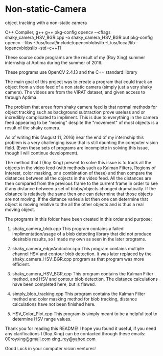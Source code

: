 # Non-static-Camera
object tracking with a non-static camera

C++ Compiler, g++ g++ pkg-config opencv --cflags shaky_camera_HSV_BGR.cpp -o shaky_camera_HSV_BGR.out pkg-config opencv --libs -I/usr/local/include/opencvblobslib -L/usr/local/lib -lopencvblobslib -std=c++11


These source code programs are the result of my (Roy Xing) summer internship at Aptima during the summer of 2016.

These programs use OpenCV 2.4.13 and the C++ standard library

The main goal of this project was to create a program that could track an object from a video feed of a non static
camera (simply just a very shaky camera). The videos are from the VIRAT dataset, and given access to
through Aptima.

The problem that arose from shaky camera feed is that normal methods for object tracking such as background
subtraction prove useless and or incredibly complicated to impliment. This is due to everything in the camera
feed appearing to be "moving" despite the "movement" of most objects is a result of the shaky camera.

As of writing this (August 11, 2016) near the end of my internship this problem is a very challenging issue
that is still daunting the computer vision field. (Even these sets of programs are incomplete in solving
this issue, though I will continue development).

The method that I (Roy Xing) present to solve this issue is to track all the objects in the video feed
(with methods such as Kalman Filters, Regions of Interest, color masking, or a combination of these)
and then compare the distances between all the objects in the video feed. All the distances are then
compared from the previous frame to the current frame in order to see if any distance between a set
of blobs/objects changed dramatically. If the distance is relatively the same then one can determine
that those objects are not moving. If the distance varies a lot then one can determine that object
is moving relative to the all the other objects and is thus a real moving object.

The programs in this folder have been created in this order and purpose:
1. shaky_camera_blob.cpp
This program contains a failed implimentation/usage of a blob detecting library that did not produce desirable results, so I made my own as seen in the later programs.

2. shaky_camera_edgeAndcolor.cpp
This program contains multiple channel HSV and contour blob detection. It was later replaced by the shaky_camera_HSV_BGR.cpp program as that program was more efficient.

3. shaky_camera_HSV_BGR.cpp
This program contains the Kalman Filter method, and HSV and contour blob detection. The distance calculations have been completed here, but is flawed.

4. simply_blob_tracking.cpp
This program contains the Kalman Filter method and color masking method for blob tracking, distance calculations have not been finished here.

5. HSV_Color_Plot.cpp
This program is simply meant to be a helpful tool to determine HSV range values.

Thank you for reading this README! I hope you found it useful, if you need any clarifications I (Roy Xing) can be contacted through
these emails:
00royxing@gmail.com
xing_roy@yahoo.com

Good Luck in your computer vision ventures!
